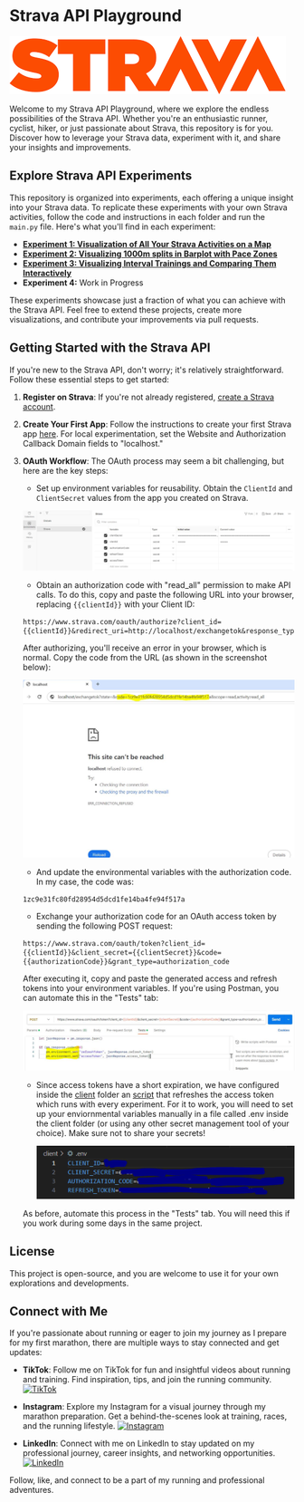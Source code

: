 # Strava API Playground

![Strava Logo](img/logo-strava.png)

Welcome to my Strava API Playground, where we explore the endless possibilities of the Strava API. Whether you're an enthusiastic runner, cyclist, hiker, or just passionate about Strava, this repository is for you. Discover how to leverage your Strava data, experiment with it, and share your insights and improvements.

## Explore Strava API Experiments

This repository is organized into experiments, each offering a unique insight into your Strava data. To replicate these experiments with your own Strava activities, follow the code and instructions in each folder and run the `main.py` file. Here's what you'll find in each experiment:

- [**Experiment 1: Visualization of All Your Strava Activities on a Map**](https://github.com/guille21alaman/strava/tree/main/Exp1VisualizingAllYourActivitiesInMap)
- [**Experiment 2: Visualizing 1000m splits in Barplot with Pace Zones**](https://github.com/guille21alaman/strava/tree/main/Exp2VisualizingPacePerKm)
- [**Experiment 3: Visualizing Interval Trainings and Comparing Them Interactively**](https://github.com/guille21alaman/strava/tree/main/Exp3VisualizingIntervalTrainings)
- **Experiment 4:** Work in Progress

These experiments showcase just a fraction of what you can achieve with the Strava API. Feel free to extend these projects, create more visualizations, and contribute your improvements via pull requests.

## Getting Started with the Strava API

If you're new to the Strava API, don't worry; it's relatively straightforward. Follow these essential steps to get started:

1. **Register on Strava**: If you're not already registered, [create a Strava account](https://developers.strava.com/docs/getting-started/#account).

2. **Create Your First App**: Follow the instructions to create your first Strava app [here](https://www.strava.com/settings/api). For local experimentation, set the Website and Authorization Callback Domain fields to "localhost."

3. **OAuth Workflow**: The OAuth process may seem a bit challenging, but here are the key steps:

    - Set up environment variables for reusability. Obtain the `ClientId` and `ClientSecret` values from the app you created on Strava.

    ![Environmental Variables in Postman](img/EnvVariables.JPG)

    - Obtain an authorization code with "read_all" permission to make API calls. To do this, copy and paste the following URL into your browser, replacing `{{clientId}}` with your Client ID:

    ```
    https://www.strava.com/oauth/authorize?client_id={{clientId}}&redirect_uri=http://localhost/exchangetok&response_type=code&scope=activity:read_all
    ```

    After authorizing, you'll receive an error in your browser, which is normal. Copy the code from the URL (as shown in the screenshot below):

    ![Error](img/ErrorMessageAuthorizationCode.JPG)

    - And update the environmental variables with the authorization code. In my case, the code was:

    ``` 
    1zc9e31fc80fd28954d5dcd1fe14ba4fe94f517a
    ```

    - Exchange your authorization code for an OAuth access token by sending the following POST request:

    ```
    https://www.strava.com/oauth/token?client_id={{clientId}}&client_secret={{clientSecret}}&code={{authorizationCode}}&grant_type=authorization_code
    ```

    After executing it, copy and paste the generated access and refresh tokens into your environment variables. If you're using Postman, you can automate this in the "Tests" tab:
    
    ![Automation](img/AutomatizeEnvironment.JPG)

    - Since access tokens have a short expiration, we have configured inside the [client](client/) folder an [script](client/accessToken.py) that refreshes the access token which runs with every experiment. For it to work, you will need to set up your enviornmental variables manually in a file called .env inside the client folder (or using any other secret management tool of your choice). Make sure not to share your secrets!

      ![Env](img/envVariables.png)

    As before, automate this process in the "Tests" tab. You will need this if you work during some days in the same project.

## License

This project is open-source, and you are welcome to use it for your own explorations and developments.


## Connect with Me

If you're passionate about running or eager to join my journey as I prepare for my first marathon, there are multiple ways to stay connected and get updates:

- **TikTok**: Follow me on TikTok for fun and insightful videos about running and training. Find inspiration, tips, and join the running community.
  [![TikTok](https://img.shields.io/badge/Follow%20on-TikTok-ff69b4)](https://www.tiktok.com/@guille_alaman)

- **Instagram**: Explore my Instagram for a visual journey through my marathon preparation. Get a behind-the-scenes look at training, races, and the running lifestyle.
  [![Instagram](https://img.shields.io/badge/Follow%20on-Instagram-ff69b4)](https://www.instagram.com/guille_alaman)

- **LinkedIn**: Connect with me on LinkedIn to stay updated on my professional journey, career insights, and networking opportunities.
  [![LinkedIn](https://img.shields.io/badge/Connect%20on-LinkedIn-0e76a8)](https://www.linkedin.com/in/guillermo-alam%C3%A1n-requena-57a011180/)

Follow, like, and connect to be a part of my running and professional adventures.
